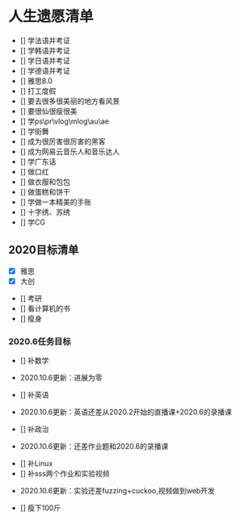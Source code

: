 # 人生遗愿清单
- [] 学法语并考证
- [] 学韩语并考证
- [] 学日语并考证
- [] 学德语并考证
- [] 雅思8.0
- [] 打工度假
- [] 要去很多很美丽的地方看风景
- [] 要很仙很瘦很美
- [] 学ps\pr\vlog\mlog\au\ae
- [] 学街舞
- [] 成为很厉害很厉害的黑客
- [] 成为网易云音乐人和音乐达人
- [] 学广东话
- [] 做口红
- [] 做衣服和包包
- [] 做蛋糕和饼干
- [] 学做一本精美的手账
- [] 十字绣、苏绣
- [] 学CG
## 2020目标清单
- [x] 雅思
- [x] 大创
- [] 考研
- [] 看计算机的书
- [] 瘦身
### 2020.6任务目标
- [] 补数学
* 2020.10.6更新：进展为零
- [] 补英语
* 2020.10.6更新：英语还差从2020.2开始的直播课+2020.6的录播课
- [] 补政治
* 2020.10.6更新：还差作业题和2020.6的录播课
- [] 补Linux
- [] 补sss两个作业和实验视频
* 2020.10.6更新：实验还差fuzzing+cuckoo,视频做到web开发
- [] 瘦下100斤